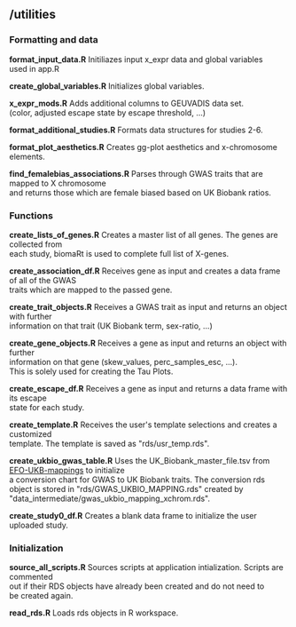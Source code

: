 ## /utilities

### Formatting and data
**format_input_data.R**
Initiliazes input x_expr data and global variables\
used in app.R

**create_global_variables.R**
Initializes global variables.

**x_expr_mods.R**
Adds additional columns to GEUVADIS data set.\
(color, adjusted escape state by escape threshold, ...)

**format_additional_studies.R**
Formats data structures for studies 2-6. 

**format_plot_aesthetics.R**
Creates gg-plot aesthetics and x-chromosome elements.

**find_femalebias_associations.R**
Parses through GWAS traits that are mapped to X chromosome\
and returns those which are female biased based on UK Biobank ratios.


### Functions
**create_lists_of_genes.R**
Creates a master list of all genes. The genes are collected from\
each study, biomaRt is used to complete full list of X-genes.

**create_association_df.R**
Receives gene as input and creates a data frame of all of the GWAS\
traits which are mapped to the passed gene. 

**create_trait_objects.R**
Receives a GWAS trait as input and returns an object with further\
information on that trait (UK Biobank term, sex-ratio, ...)

**create_gene_objects.R**
Receives a gene as input and returns an object with further\
information on that gene (skew_values, perc_samples_esc, ...).\
This is solely used for creating the Tau Plots.

**create_escape_df.R**
Receives a gene as input and returns a data frame with its escape\
state for each study. 

**create_template.R**
Receives the user's template selections and creates a customized\
template. The template is saved as "rds/usr_temp.rds".

**create_ukbio_gwas_table.R**
Uses the  UK_Biobank_master_file.tsv from [EFO-UKB-mappings](https://github.com/EBISPOT/EFO-UKB-mappings) to initialize\
a conversion chart for GWAS to UK Biobank traits. The conversion rds\
object is stored in "rds/GWAS_UKBIO_MAPPING.rds" created by\
"data_intermediate/gwas_ukbio_mapping_xchrom.rds".

**create_study0_df.R**
Creates a blank data frame to initialize the user uploaded study.

### Initialization
**source_all_scripts.R**
Sources scripts at application intialization. Scripts are commented\
out if their RDS objects have already been created and do not need to\
be created again. 

**read_rds.R**
Loads rds objects in R workspace. 
